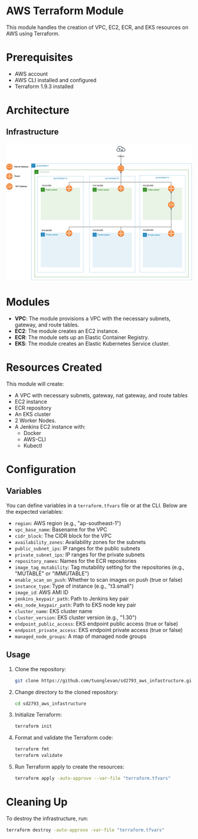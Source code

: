 # AWS Terraform Module

This module handles the creation of VPC, EC2, ECR, and EKS resources on AWS using Terraform.

# Prerequisites

- AWS account
- AWS CLI installed and configured
- Terraform 1.9.3 installed
# Architecture
## Infrastructure
![Infrastructure](doc/img/infrastructure.png)

# Modules

- **VPC**: The module provisions a VPC with the necessary subnets, gateway, and route tables.
- **EC2**: The module creates an EC2 instance.
- **ECR**: The module sets up an Elastic Container Registry.
- **EKS**: The module creates an Elastic Kubernetes Service cluster.

# Resources Created

This module will create:

- A VPC with necessary subnets, gateway, nat gateway, and route tables
- EC2 instance
- ECR repository
- An EKS cluster
- 2 Worker Nodes.
- A Jenkins EC2 instance with:
   - Docker
   - AWS-CLI
   - Kubectl

# Configuration

## Variables
You can define variables in a `terraform.tfvars` file or at the CLI. Below are the expected variables:

- `region`: AWS region (e.g., "ap-southeast-1")
- `vpc_base_name`: Basename for the VPC
- `cidr_block`: The CIDR block for the VPC
- `availability_zones`: Availability zones for the subnets
- `public_subnet_ips`: IP ranges for the public subnets
- `private_subnet_ips`: IP ranges for the private subnets
- `repository_names`: Names for the ECR repositories
- `image_tag_mutability`: Tag mutability setting for the repositories (e.g., "MUTABLE" or "IMMUTABLE")
- `enable_scan_on_push`: Whether to scan images on push (true or false)
- `instance_type`: Type of instance (e.g., "t3.small")
- `image_id`: AWS AMI ID
- `jenkins_keypair_path`: Path to Jenkins key pair
- `eks_node_keypair_path`: Path to EKS node key pair
- `cluster_name`: EKS cluster name
- `cluster_version`: EKS cluster version (e.g., "1.30")
- `endpoint_public_access`: EKS endpoint public access (true or false)
- `endpoint_private_access`: EKS endpoint private access (true or false)
- `managed_node_groups`: A map of managed node groups

## Usage
1. Clone the repository:
   ```sh
   git clone https://github.com/tuonglevan/sd2793_aws_infastructure.git
   ```
2. Change directory to the cloned repository:
   ```sh
   cd sd2793_aws_infastructure
   ```
3. Initialize Terraform:
   ```sh
   terraform init
   ```
4. Format and validate the Terraform code:
   ```sh
   terraform fmt
   terraform validate
   ```
5. Run Terraform apply to create the resources:
   ```sh
   terraform apply -auto-approve --var-file "terraform.tfvars"
   ```

# Cleaning Up

To destroy the infrastructure, run:
```bash
terraform destroy -auto-approve -var-file "terraform.tfvars"
```